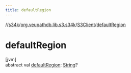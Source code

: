 ```yaml
---
title: defaultRegion
---
```

//[s34k](../../../index.html)/[org.veupathdb.lib.s3.s34k](../index.html)/[S3Client](index.html)/[defaultRegion](default-region.html)



# defaultRegion



[jvm]\
abstract val [defaultRegion](default-region.html): [String](https://kotlinlang.org/api/latest/jvm/stdlib/kotlin/-string/index.html)?




